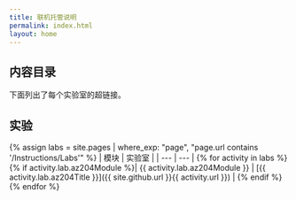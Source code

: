 ```yaml
---
title: 联机托管说明
permalink: index.html
layout: home
---
```


## 内容目录

下面列出了每个实验室的超链接。

## 实验

{% assign labs = site.pages | where_exp: "page", "page.url contains '/Instructions/Labs'" %}
| 模块 | 实验室 |
| --- | --- |
{% for activity in labs  %}{% if activity.lab.az204Module %}| {{ activity.lab.az204Module }} | [{{ activity.lab.az204Title }}]({{ site.github.url }}{{ activity.url }}) |
{% endif %}{% endfor %}


